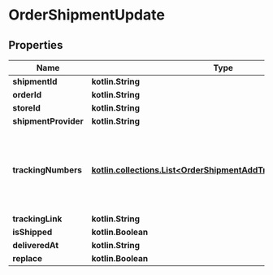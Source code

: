 
# OrderShipmentUpdate

## Properties
| Name | Type | Description | Notes |
| ------------ | ------------- | ------------- | ------------- |
| **shipmentId** | **kotlin.String** | Shipment id indicates the number of delivery |  |
| **orderId** | **kotlin.String** | Defines the order that will be updated |  [optional] |
| **storeId** | **kotlin.String** | Store Id |  [optional] |
| **shipmentProvider** | **kotlin.String** | Defines company name that provide tracking of shipment |  [optional] |
| **trackingNumbers** | [**kotlin.collections.List&lt;OrderShipmentAddTrackingNumbersInner&gt;**](OrderShipmentAddTrackingNumbersInner.md) | Defines shipment&#39;s tracking numbers that have to be added&lt;/br&gt; How set tracking numbers to appropriate carrier:&lt;ul&gt;&lt;li&gt;tracking_numbers[]&#x3D;a2c.demo1,a2c.demo2 - set default carrier&lt;/li&gt;&lt;li&gt;tracking_numbers[&lt;b&gt;carrier_id&lt;/b&gt;]&#x3D;a2c.demo - set appropriate carrier&lt;/li&gt;&lt;/ul&gt;To get the list of carriers IDs that are available in your store, use the &lt;a href &#x3D; \&quot;https://api2cart.com/docs/#/cart/CartInfo\&quot;&gt;cart.info&lt;/a &gt; method |  [optional] |
| **trackingLink** | **kotlin.String** | Defines custom tracking link |  [optional] |
| **isShipped** | **kotlin.Boolean** | Defines shipment&#39;s status |  [optional] |
| **deliveredAt** | **kotlin.String** | Defines the date of delivery |  [optional] |
| **replace** | **kotlin.Boolean** | Allows rewrite tracking numbers |  [optional] |



